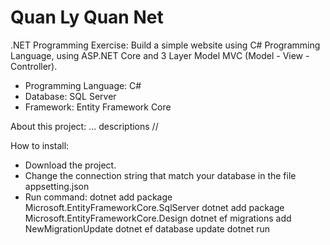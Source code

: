 # Quan Ly Quan Net

.NET Programming Exercise: Build a simple website using C# Programming Language, using ASP.NET Core and 3 Layer Model MVC (Model - View - Controller).
- Programming Language: C#
- Database: SQL Server
- Framework: Entity Framework Core

About this project:
... descriptions //

How to install:
- Download the project.
- Change the connection string that match your database in the file appsetting.json
- Run command: 
    dotnet add package Microsoft.EntityFrameworkCore.SqlServer
    dotnet add package Microsoft.EntityFrameworkCore.Design
    dotnet ef migrations add NewMigrationUpdate
    dotnet ef database update
    dotnet run